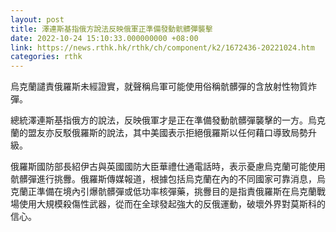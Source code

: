 ```yaml
---
layout: post
title: 澤連斯基指俄方說法反映俄軍正準備發動骯髒彈襲擊
date: 2022-10-24 15:10:33.000000000 +08:00
link: https://news.rthk.hk/rthk/ch/component/k2/1672436-20221024.htm
categories: rthk
---
```


烏克蘭譴責俄羅斯未經證實，就聲稱烏軍可能使用俗稱骯髒彈的含放射性物質炸彈。

總統澤連斯基指俄方的說法，反映俄軍才是正在準備發動骯髒彈襲擊的一方。烏克蘭的盟友亦反駁俄羅斯的說法，其中美國表示拒絕俄羅斯以任何藉口導致局勢升級。

俄羅斯國防部長紹伊古與英國國防大臣華禮仕通電話時，表示憂慮烏克蘭可能使用骯髒彈進行挑釁。俄羅斯傳媒報道，根據包括烏克蘭在內的不同國家可靠消息，烏克蘭正準備在境內引爆骯髒彈或低功率核彈藥，挑釁目的是指責俄羅斯在烏克蘭戰場使用大規模殺傷性武器，從而在全球發起強大的反俄運動，破壞外界對莫斯科的信心。
